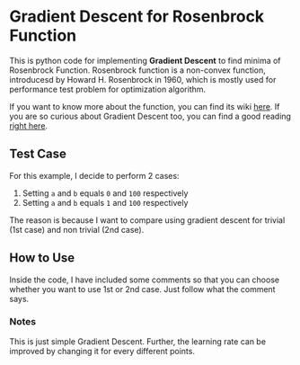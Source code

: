 # Gradient Descent for Rosenbrock Function

This is python code for implementing **Gradient Descent** to find minima of Rosenbrock Function.
Rosenbrock function is a non-convex function, introducesd by Howard H. Rosenbrock in 1960, which is mostly used for performance test problem for optimization algorithm.

If you want to know more about the function, you can find its wiki [here](https://en.wikipedia.org/wiki/Rosenbrock_function). If you are so curious about Gradient Descent too, you can find a good reading [right here](http://ruder.io/optimizing-gradient-descent/).


## Test Case

For this example, I decide to perform 2 cases:
1. Setting `a` and `b` equals `0` and `100` respectively
2. Setting `a` and `b` equals `1` and `100` respectively

The reason is because I want to compare using gradient descent for trivial (1st case) and non trivial (2nd case).

## How to Use

Inside the code, I have included some comments so that you can choose whether you want to use 1st or 2nd case. Just follow what the comment says.

### Notes

This is just simple Gradient Descent. Further, the learning rate can be improved by changing it for every different points.